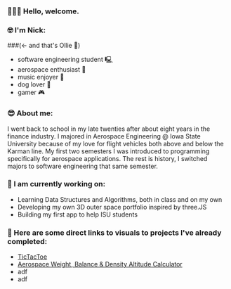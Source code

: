  ### 💁🏻‍♂️ Hello, welcome.

 ### 🤓 I'm Nick:
 ###(<- and that's Ollie 🐶)
- software engineering student 🖳
- aerospace enthusiast 🚀
- music enjoyer 🎵
- dog lover 🐶
- gamer 🎮

 ### 😎 About me: 
I went back to school in my late twenties after about eight years in the finance industry. I majored in Aerospace Engineering @ Iowa State University because of my love for flight vehicles both above and below the Karman line. My first two semesters I was introduced to programming specifically for aerospace applications. The rest is history, I switched majors to software engineering that same semester.

 ### 🌱 I am currently working on: 
- Learning Data Structures and Algorithms, both in class and on my own
- Developing my own 3D outer space portfolio inspired by three.JS
- Building my first app to help ISU students

### 🚧 Here are some direct links to visuals to projects I've already completed: 
- [TicTacToe](https://github.com/mccnick/TicTacToe)
- [Aerospace Weight, Balance & Density Altitude Calculator](https://github.com/mccnick/DensityAltitudeCalculator/blob/main/Nick%20McCullough%20-%20Project%201.pdf)
- adf
- adf

<!--
**mccnick/mccnick** is a ✨ _special_ ✨ repository because its `README.md` (this file) appears on your GitHub profile.

Here are some ideas to get you started:

- 🔭 I’m currently working on ...
- 🌱 I’m currently learning ...
- 👯 I’m looking to collaborate on ...
- 🤔 I’m looking for help with ...
- 💬 Ask me about ...
- 📫 How to reach me: ...
- 😄 Pronouns: ...
- ⚡ Fun fact: ...
-->
